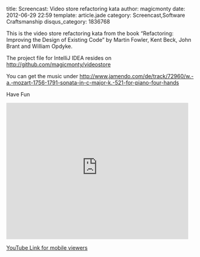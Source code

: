 title: Screencast: Video store refactoring kata
author: magicmonty
date: 2012-06-29 22:59
template: article.jade
category: Screencast,Software Craftsmanship
disqus_category: 1836768

This is the video store refactoring kata from the book “Refactoring: Improving the Design of Existing Code” by Martin Fowler, Kent Beck, John Brant and William Opdyke.

The project file for IntelliJ IDEA resides on http://github.com/magicmonty/videostore

You can get the music under http://www.jamendo.com/de/track/72960/w.-a.-mozart-1756-1791-sonata-in-c-major-k.-521-for-piano-four-hands

Have Fun

<iframe class="visible-desktop" style="margin: 0 auto;" width="480" height="360" src="http://www.youtube-nocookie.com/embed/ptItfUYRHVM?rel=0" frameborder="0" allowfullscreen=""></iframe>

[YouTube Link for mobile viewers](http://youtu.be/ptItfUYRHVM)
